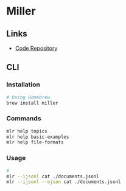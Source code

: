 # Miller

## Links

- [Code Repository](https://github.com/johnkerl/miller)

## CLI

### Installation

```sh
# Using Homebrew
brew install miller
```

### Commands

```sh
mlr help topics
mlr help basic-examples
mlr help file-formats
```

### Usage

```sh
#
mlr --ijsonl cat ./documents.jsonl
mlr --ijsonl --ojson cat ./documents.jsonl
```
